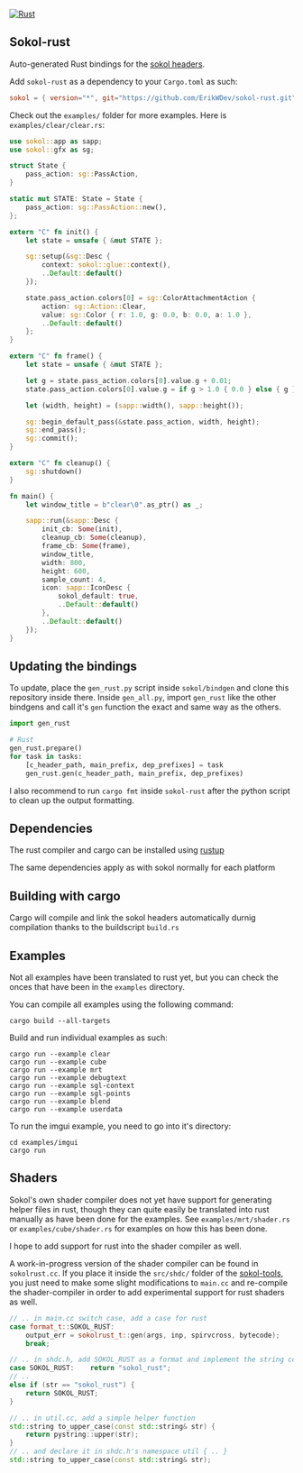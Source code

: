 [![Rust](https://github.com/ErikWDev/sokol-rust/actions/workflows/main.yml/badge.svg)](https://github.com/ErikWDev/sokol-rust/actions/workflows/main.yml)

## Sokol-rust
Auto-generated Rust bindings for the [sokol headers](https://github.com/floooh/sokol).

Add `sokol-rust` as a dependency to your `Cargo.toml` as such:
```toml
sokol = { version="*", git="https://github.com/ErikWDev/sokol-rust.git" }
```

Check out the `examples/` folder for more examples. Here is `examples/clear/clear.rs`:
```rust
use sokol::app as sapp;
use sokol::gfx as sg;

struct State {
    pass_action: sg::PassAction,
}

static mut STATE: State = State {
    pass_action: sg::PassAction::new(),
};

extern "C" fn init() {
    let state = unsafe { &mut STATE };

    sg::setup(&sg::Desc {
        context: sokol::glue::context(),
        ..Default::default()
    });

    state.pass_action.colors[0] = sg::ColorAttachmentAction {
        action: sg::Action::Clear,
        value: sg::Color { r: 1.0, g: 0.0, b: 0.0, a: 1.0 },
        ..Default::default()
    };
}

extern "C" fn frame() {
    let state = unsafe { &mut STATE };

    let g = state.pass_action.colors[0].value.g + 0.01;
    state.pass_action.colors[0].value.g = if g > 1.0 { 0.0 } else { g };

    let (width, height) = (sapp::width(), sapp::height());

    sg::begin_default_pass(&state.pass_action, width, height);
    sg::end_pass();
    sg::commit();
}

extern "C" fn cleanup() {
    sg::shutdown()
}

fn main() {
    let window_title = b"clear\0".as_ptr() as _;

    sapp::run(&sapp::Desc {
        init_cb: Some(init),
        cleanup_cb: Some(cleanup),
        frame_cb: Some(frame),
        window_title,
        width: 800,
        height: 600,
        sample_count: 4,
        icon: sapp::IconDesc {
            sokol_default: true,
            ..Default::default()
        },
        ..Default::default()
    });
}
```

## Updating the bindings
To update, place the `gen_rust.py` script inside `sokol/bindgen` and clone this repository inside there. 
Inside `gen_all.py`, import `gen_rust` like the other bindgens and call it's `gen` function the exact and
same way as the others.

```python
import gen_rust

# Rust
gen_rust.prepare()
for task in tasks:
    [c_header_path, main_prefix, dep_prefixes] = task
    gen_rust.gen(c_header_path, main_prefix, dep_prefixes)
```

I also recommend to run `cargo fmt` inside `sokol-rust` after the python script to clean up the output formatting.

## Dependencies
The rust compiler and cargo can be installed using [rustup](https://rustup.rs/)

The same dependencies apply as with sokol normally for each platform 

## Building with cargo
Cargo will compile and link the sokol headers automatically durnig compilation thanks to the buildscript `build.rs`

## Examples
Not all examples have been translated to rust yet, but you can check the onces that have been in the `examples` directory.

You can compile all examples using the following command:
```console
cargo build --all-targets
```

Build and run individual examples as such:
```console
cargo run --example clear
cargo run --example cube
cargo run --example mrt
cargo run --example debugtext
cargo run --example sgl-context
cargo run --example sgl-points
cargo run --example blend
cargo run --example userdata
```

To run the imgui example, you need to go into it's directory:
```console
cd examples/imgui
cargo run
```

## Shaders
Sokol's own shader compiler does not yet have support for generating helper files in rust, though they can quite easily
be translated into rust manually as have been done for the examples. See `examples/mrt/shader.rs` or `examples/cube/shader.rs`
for examples on how this has been done.

I hope to add support for rust into the shader compiler as well.

A work-in-progress version of the shader compiler can be found in `sokolrust.cc`. If you place it inside the `src/shdc/` folder
of the [sokol-tools](https://github.com/floooh/sokol-tools), you just need to make some slight modifications to `main.cc` and re-compile
the shader-compiler in order to add experimental support for rust shaders as well.

```cpp
// .. in main.cc switch case, add a case for rust
case format_t::SOKOL_RUST:
    output_err = sokolrust_t::gen(args, inp, spirvcross, bytecode);
    break;

// .. in shdc.h, add SOKOL_RUST as a format and implement the string conversions
case SOKOL_RUST:    return "sokol_rust";
// ..
else if (str == "sokol_rust") {
    return SOKOL_RUST;
}

// .. in util.cc, add a simple helper function
std::string to_upper_case(const std::string& str) {
    return pystring::upper(str);
}
// .. and declare it in shdc.h's namespace util { .. }
std::string to_upper_case(const std::string& str);
```
